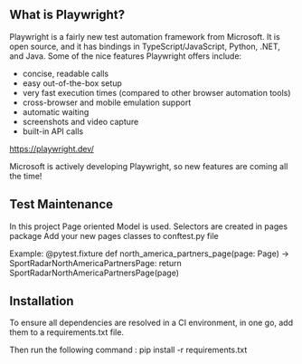 ## What is Playwright?

Playwright is a fairly new test automation framework from Microsoft.
It is open source, and it has bindings in TypeScript/JavaScript, Python, .NET, and Java.
Some of the nice features Playwright offers include:

* concise, readable calls
* easy out-of-the-box setup
* very fast execution times (compared to other browser automation tools)
* cross-browser and mobile emulation support
* automatic waiting
* screenshots and video capture
* built-in API calls

https://playwright.dev/

Microsoft is actively developing Playwright,
so new features are coming all the time!

## Test Maintenance

In this project Page oriented Model is used.
Selectors are created in pages package
Add your new pages classes to conftest.py file

Example:
@pytest.fixture
def north_america_partners_page(page: Page) -> SportRadarNorthAmericaPartnersPage:
return SportRadarNorthAmericaPartnersPage(page)

## Installation

To ensure all dependencies are resolved in a CI environment, in one go, add them to a requirements.txt file.

Then run the following command : pip install -r requirements.txt